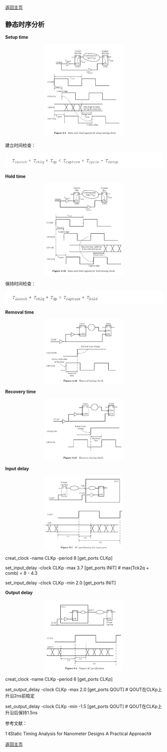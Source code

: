 [返回主页](../../README.md)

## 静态时序分析

**Setup time**

<p align="center"><img src="./fig1.png" width="50%" height="50%"></p>

<!--$$T_{launch}+T_{ck2q}+T_{dp}<T_{capture}+T_{cycle}-T_{setup}$$-->
建立时间检查：
<p align="center"><img src="./eq1.png"></p>

**Hold time**

<p align="center"><img src="./fig2.png" width="50%" height="50%"></p>

<!--$$T_{launch}+T_{ck2q}+T_{dp}>T_{capture}+T_{hold}$$-->
保持时间检查：
<p align="center"><img src="./eq2.png"></p>

**Removal time**

<p align="center"><img src="./fig3.png" width="50%" height="50%"></p>

**Recovery time**

<p align="center"><img src="./fig4.png" width="50%" height="50%"></p>

**Input delay**

<p align="center"><img src="./fig5.png" width="50%" height="50%"></p>

creat_clock -name CLKp -period 8 [get_ports CLKp]

set_input_delay -clock CLKp -max 3.7 [get_ports INIT] # max(Tck2q + comb) = 8 - 4.3

set_input_delay -clock CLKp -min 2.0 [get_ports INIT]

**Output delay**

<p align="center"><img src="./fig6.png" width="50%" height="50%"></p>

creat_clock -name CLKp -period 6 [get_ports CLKp]

set_output_delay -clock CLKp -max 2.0 [get_ports QOUT] # QOUT在CLKp上升沿2ns前稳定

set_output_delay -clock CLKp -min -1.5 [get_ports QOUT] # QOUT在CLKp上升沿后保持1.5ns


参考文献：

1 《Static Timing Analysis for Nanometer Designs A Practical Approach》

[返回主页](../../README.md)

<script type="text/javascript">
  document.body.style.backgroundColor='#fdefe6';
</script>